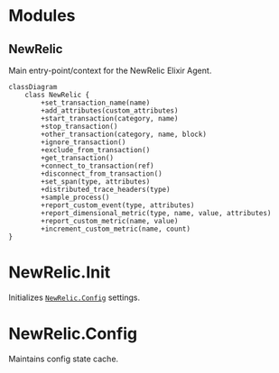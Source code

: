 # Modules

## NewRelic

Main entry-point/context for the NewRelic Elixir Agent.

```mermaid
classDiagram
    class NewRelic {
        +set_transaction_name(name)
        +add_attributes(custom_attributes)
        +start_transaction(category, name)
        +stop_transaction()
        +other_transaction(category, name, block)
        +ignore_transaction()
        +exclude_from_transaction()
        +get_transaction()
        +connect_to_transaction(ref)
        +disconnect_from_transaction()
        +set_span(type, attributes)
        +distributed_trace_headers(type)
        +sample_process()
        +report_custom_event(type, attributes)
        +report_dimensional_metric(type, name, value, attributes)
        +report_custom_metric(name, value)
        +increment_custom_metric(name, count)
}
```

# NewRelic.Init
Initializes [`NewRelic.Config`](#newrelicconfig) settings.



# NewRelic.Config
Maintains config state cache.
